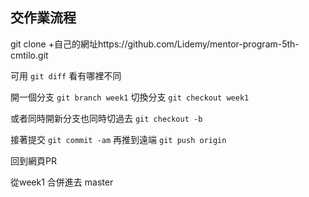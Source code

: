 ## 交作業流程

git clone +自己的網址https://github.com/Lidemy/mentor-program-5th-cmtilo.git



可用 `git diff` 看有哪裡不同


開一個分支 `git branch week1`
切換分支 `git checkout week1`


或者同時開新分支也同時切過去 `git checkout -b`


接著提交 `git commit -am`
再推到遠端 `git push origin`


回到網頁PR

從week1 合併進去 master
